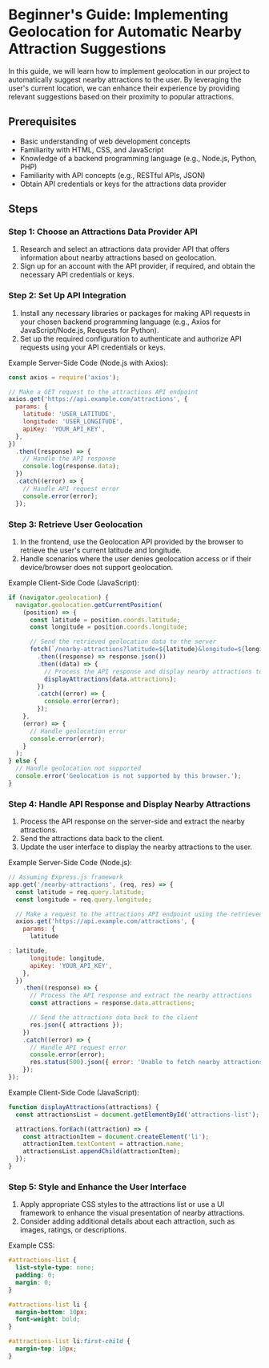 # Beginner's Guide: Implementing Geolocation for Automatic Nearby Attraction Suggestions

In this guide, we will learn how to implement geolocation in our project to automatically suggest nearby attractions to the user. By leveraging the user's current location, we can enhance their experience by providing relevant suggestions based on their proximity to popular attractions.

## Prerequisites
- Basic understanding of web development concepts
- Familiarity with HTML, CSS, and JavaScript
- Knowledge of a backend programming language (e.g., Node.js, Python, PHP)
- Familiarity with API concepts (e.g., RESTful APIs, JSON)
- Obtain API credentials or keys for the attractions data provider

## Steps

### Step 1: Choose an Attractions Data Provider API
1. Research and select an attractions data provider API that offers information about nearby attractions based on geolocation.
2. Sign up for an account with the API provider, if required, and obtain the necessary API credentials or keys.

### Step 2: Set Up API Integration
1. Install any necessary libraries or packages for making API requests in your chosen backend programming language (e.g., Axios for JavaScript/Node.js, Requests for Python).
2. Set up the required configuration to authenticate and authorize API requests using your API credentials or keys.

Example Server-Side Code (Node.js with Axios):
```javascript
const axios = require('axios');

// Make a GET request to the attractions API endpoint
axios.get('https://api.example.com/attractions', {
  params: {
    latitude: 'USER_LATITUDE',
    longitude: 'USER_LONGITUDE',
    apiKey: 'YOUR_API_KEY',
  },
})
  .then((response) => {
    // Handle the API response
    console.log(response.data);
  })
  .catch((error) => {
    // Handle API request error
    console.error(error);
  });
```

### Step 3: Retrieve User Geolocation
1. In the frontend, use the Geolocation API provided by the browser to retrieve the user's current latitude and longitude.
2. Handle scenarios where the user denies geolocation access or if their device/browser does not support geolocation.

Example Client-Side Code (JavaScript):
```javascript
if (navigator.geolocation) {
  navigator.geolocation.getCurrentPosition(
    (position) => {
      const latitude = position.coords.latitude;
      const longitude = position.coords.longitude;

      // Send the retrieved geolocation data to the server
      fetch(`/nearby-attractions?latitude=${latitude}&longitude=${longitude}`)
        .then((response) => response.json())
        .then((data) => {
          // Process the API response and display nearby attractions to the user
          displayAttractions(data.attractions);
        })
        .catch((error) => {
          console.error(error);
        });
    },
    (error) => {
      // Handle geolocation error
      console.error(error);
    }
  );
} else {
  // Handle geolocation not supported
  console.error('Geolocation is not supported by this browser.');
}
```

### Step 4: Handle API Response and Display Nearby Attractions
1. Process the API response on the server-side and extract the nearby attractions.
2. Send the attractions data back to the client.
3. Update the user interface to display the nearby attractions to the user.

Example Server-Side Code (Node.js):
```javascript
// Assuming Express.js framework
app.get('/nearby-attractions', (req, res) => {
  const latitude = req.query.latitude;
  const longitude = req.query.longitude;

  // Make a request to the attractions API endpoint using the retrieved geolocation data
  axios.get('https://api.example.com/attractions', {
    params: {
      latitude

: latitude,
      longitude: longitude,
      apiKey: 'YOUR_API_KEY',
    },
  })
    .then((response) => {
      // Process the API response and extract the nearby attractions
      const attractions = response.data.attractions;

      // Send the attractions data back to the client
      res.json({ attractions });
    })
    .catch((error) => {
      // Handle API request error
      console.error(error);
      res.status(500).json({ error: 'Unable to fetch nearby attractions.' });
    });
});
```

Example Client-Side Code (JavaScript):
```javascript
function displayAttractions(attractions) {
  const attractionsList = document.getElementById('attractions-list');

  attractions.forEach((attraction) => {
    const attractionItem = document.createElement('li');
    attractionItem.textContent = attraction.name;
    attractionsList.appendChild(attractionItem);
  });
}
```

### Step 5: Style and Enhance the User Interface
1. Apply appropriate CSS styles to the attractions list or use a UI framework to enhance the visual presentation of nearby attractions.
2. Consider adding additional details about each attraction, such as images, ratings, or descriptions.

Example CSS:
```css
#attractions-list {
  list-style-type: none;
  padding: 0;
  margin: 0;
}

#attractions-list li {
  margin-bottom: 10px;
  font-weight: bold;
}

#attractions-list li:first-child {
  margin-top: 10px;
}
```

